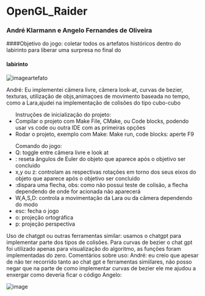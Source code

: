# OpenGL_Raider
### André Klarmann e Angelo Fernandes de Oliveira

####Objetivo do jogo: coletar todos os artefatos históricos dentro do labirinto para liberar uma surpresa no final do 
#### labirinto

![imageartefato](https://github.com/user-attachments/assets/c29e1680-f867-4b87-9390-566e4a5968cc)

<p>André: Eu implementei câmera livre, câmera look-at, curvas de bezier, texturas, utilização de objs,animaçoes de movimento baseada no tempo, como a Lara,ajudei na implementação de colisões do tipo cubo-cubo</p>


<ul>Instruções de inicialização do projeto:
  <li>Compilar o projeto com Make File, CMake, ou Code blocks, podendo usar vs code ou outra IDE com as primeiras opções</li>
  <li>Rodar o projeto, exemplo com Make: Make run, code blocks: aperte F9</li>
</ul>

<ul>Comando do jogo:
<li>Q: toggle entre câmera livre e look at</li>
<li><space>: reseta ângulos de Euler do objeto que aparece após o objetivo ser concluido</li>
<li>x,y ou z: controlam as respectivas rotações em torno dos seus eixos do objeto que aparece após o objetivo ser concluido</li>
<li><enter>:dispara uma flecha, obs: como não possui teste de colisão, a flecha dependendo de onde for acionada não aparecerá</li>
<li>W,A,S,D: controla a movimentação da Lara ou da câmera dependendo do modo</li>
<li>esc: fecha o jogo</li>
<li>o: projeção ortográfica</li>
<li>p: projeção perspectiva</li>
</ul>

<p>Uso de chatgpt ou outras ferramentas similar: usamos o chatgpt para implementar parte dos tipos de colisões.
    Para curvas de bezier o chat gpt foi utilizado apenas para visualização do algoritmo, as funções foram implementadas do zero. Comentários sobre uso: 
  André: eu creio que apesar de não ter recorrido tanto ao chat gpt e ferramentas simiilares, não posso negar que na parte de como implementar curvas de bezier ele me ajudou a enxergar como deveria ficar o código
  Angelo:   </p>

![image](https://github.com/user-attachments/assets/c293e3cf-75e7-49a6-9375-8ba39f1e00db)
